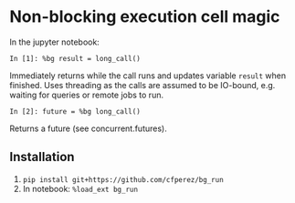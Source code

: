 # Non-blocking execution cell magic

In the jupyter notebook:
```
In [1]: %bg result = long_call()
```

Immediately returns while the call runs and updates variable `result` when finished. Uses threading as the calls are assumed to be IO-bound, e.g. waiting for queries or remote jobs to run.

```
In [2]: future = %bg long_call()
```
Returns a future (see concurrent.futures).

## Installation

1. `pip install git+https://github.com/cfperez/bg_run`
2. In notebook: `%load_ext bg_run`

